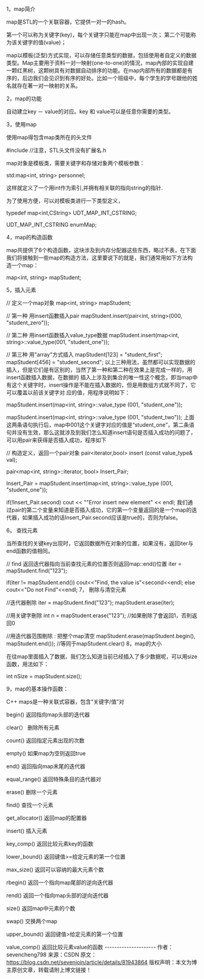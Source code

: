  1，map简介

map是STL的一个关联容器，它提供一对一的hash。

第一个可以称为关键字(key)，每个关键字只能在map中出现一次；
第二个可能称为该关键字的值(value)；

map以模板(泛型)方式实现，可以存储任意类型的数据，包括使用者自定义的数据类型。Map主要用于资料一对一映射(one-to-one)的情況，map內部的实现自建一颗红黑树，这颗树具有对数据自动排序的功能。在map内部所有的数据都是有序的，后边我们会见识到有序的好处。比如一个班级中，每个学生的学号跟他的姓名就存在著一对一映射的关系。

2，map的功能

自动建立key － value的对应。key 和 value可以是任意你需要的类型。

3，使用map

使用map得包含map类所在的头文件

\#include <map> //注意，STL头文件没有扩展名.h

map对象是模板类，需要关键字和存储对象两个模板参数：

std:map<int, string> personnel;

这样就定义了一个用int作为索引,并拥有相关联的指向string的指针.

为了使用方便，可以对模板类进行一下类型定义，

typedef map<int,CString> UDT_MAP_INT_CSTRING;

UDT_MAP_INT_CSTRING enumMap;

4，map的构造函数

map共提供了6个构造函数，这块涉及到内存分配器这些东西，略过不表，在下面我们将接触到一些map的构造方法，这里要说下的就是，我们通常用如下方法构造一个map：

map<int, string> mapStudent;

5，插入元素

// 定义一个map对象
map<int, string> mapStudent;
 
// 第一种 用insert函數插入pair
mapStudent.insert(pair<int, string>(000, "student_zero"));
 
// 第二种 用insert函数插入value_type数据
mapStudent.insert(map<int, string>::value_type(001, "student_one"));
 
// 第三种 用"array"方式插入
mapStudent[123] = "student_first";
mapStudent[456] = "student_second";
以上三种用法，虽然都可以实现数据的插入，但是它们是有区别的，当然了第一种和第二种在效果上是完成一样的，用insert函数插入数据，在数据的 插入上涉及到集合的唯一性这个概念，即当map中有这个关键字时，insert操作是不能在插入数据的，但是用数组方式就不同了，它可以覆盖以前该关键字对 应的值，用程序说明如下：

mapStudent.insert(map<int, string>::value_type (001, "student_one"));
 
mapStudent.insert(map<int, string>::value_type (001, "student_two"));
上面这两条语句执行后，map中001这个关键字对应的值是“student_one”，第二条语句并没有生效，那么这就涉及到我们怎么知道insert语句是否插入成功的问题了，可以用pair来获得是否插入成功，程序如下

// 构造定义，返回一个pair对象
pair<iterator,bool> insert (const value_type& val);
 
pair<map<int, string>::iterator, bool> Insert_Pair;
 
Insert_Pair = mapStudent.insert(map<int, string>::value_type (001, "student_one"));
 
if(!Insert_Pair.second)
  cout << ""Error insert new element" << endl;
我们通过pair的第二个变量来知道是否插入成功，它的第一个变量返回的是一个map的迭代器，如果插入成功的话Insert_Pair.second应该是true的，否则为false。

6， 查找元素

当所查找的关键key出现时，它返回数据所在对象的位置，如果沒有，返回iter与end函数的值相同。

// find 返回迭代器指向当前查找元素的位置否则返回map::end()位置
iter = mapStudent.find("123");
 
if(iter != mapStudent.end())
    cout<<"Find, the value is"<<iter->second<<endl;
else
  cout<<"Do not Find"<<endl;
7， 刪除与清空元素

//迭代器刪除
iter = mapStudent.find("123");
mapStudent.erase(iter);
 
//用关键字刪除
int n = mapStudent.erase("123"); //如果刪除了會返回1，否則返回0
 
//用迭代器范围刪除 : 把整个map清空
mapStudent.erase(mapStudent.begin(), mapStudent.end());
//等同于mapStudent.clear()
8，map的大小

在往map里面插入了数据，我们怎么知道当前已经插入了多少数据呢，可以用size函数，用法如下：

int nSize = mapStudent.size();
 

 9，map的基本操作函数：

   C++ maps是一种关联式容器，包含“关键字/值”对

   begin()     返回指向map头部的迭代器

   clear(）    删除所有元素

   count()     返回指定元素出现的次数

   empty()     如果map为空则返回true

   end()      返回指向map末尾的迭代器

   equal_range()  返回特殊条目的迭代器对

   erase()     删除一个元素

   find()     查找一个元素

   get_allocator() 返回map的配置器

   insert()    插入元素

   key_comp()   返回比较元素key的函数

   lower_bound()  返回键值>=给定元素的第一个位置

   max_size()   返回可以容纳的最大元素个数

   rbegin()    返回一个指向map尾部的逆向迭代器

   rend()     返回一个指向map头部的逆向迭代器

   size()     返回map中元素的个数

   swap()      交换两个map

   upper_bound()  返回键值>给定元素的第一个位置

   value_comp()   返回比较元素value的函数
\--------------------- 
作者：sevencheng798 
来源：CSDN 
原文：https://blog.csdn.net/sevenjoin/article/details/81943864 
版权声明：本文为博主原创文章，转载请附上博文链接！

